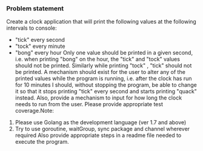 ### Problem statement
Create a clock application that will print the following values at the following intervals to console:
- "tick" every second
- "tock" every minute
- "bong" every hour
Only one value should be printed in a given second, i.e. when printing "bong" on the hour, the "tick" and "tock" values should not be printed. Similarly while printing "tock" , "tick" should not be printed.
A mechanism should exist for the user to alter any of the printed values while the program is running, i.e. after the clock has run for 10 minutes I should, without stopping the program, be able to change it so that it stops printing "tick" every second and starts printing "quack" instead.
Also, provide a mechanism to input for how long the clock needs to run from the user.
Please provide appropriate test coverage.Note:
1. Please use Golang as the development language (ver 1.7 and above)
2. Try to use goroutine, waitGroup, sync package and channel wherever required
Also provide appropriate steps in a readme file needed to execute the program.